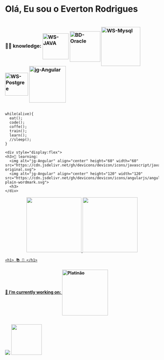 # Olá, Eu sou o Everton Rodrigues
  <div style="display:flex">
  <h3>👨‍💻 knowledge:
    
  <img alt="WS-JAVA" align="center" width="85" src="https://cdn.jsdelivr.net/gh/devicons/devicon/icons/java/java-original.svg">
   <img alt="BD-Oracle" align="center" width="100" src="https://cdn.jsdelivr.net/gh/devicons/devicon/icons/oracle/oracle-original.svg">
     <img alt="WS-Mysql" align="center" width="128" src="https://cdn.jsdelivr.net/gh/devicons/devicon/icons/mysql/mysql-original-wordmark.svg">
     <img alt="WS-Postgree" align="center" width="75" src="https://cdn.jsdelivr.net/gh/devicons/devicon/icons/postgresql/postgresql-plain-wordmark.svg">
      <img alt="jg-Angular" align="center" height="120" width="120" src="https://cdn.jsdelivr.net/gh/devicons/devicon/icons/javascript/javascript-original.svg">
   
    
  </h3>
  </div>
  
    while(alive){
      eat();
      code();
      coffe();
      train();
      learn();
      //sleep();
    }
    
    <div style="display:flex">  
    <h3>📖 learning:
      <img alt="jg-Angular" align="center" height="60" width="60" src="https://cdn.jsdelivr.net/gh/devicons/devicon/icons/javascript/javascript-original.svg">
      <img alt="jg-Angular" align="center" height="120" width="120" src="https://cdn.jsdelivr.net/gh/devicons/devicon/icons/angularjs/angularjs-plain-wordmark.svg">
      <h3>
    </div>
    
   <div align="center">
    <a href="https://github.com/Everdrone2">
    <img height="180em" src="https://github-readme-stats.vercel.app/api?username=everdrone2&show_icons=true&theme=dracula&include_all_commits=true&count_private=true"/>
    <img height="180em" src="https://github-readme-stats.vercel.app/api/top-langs/?username=everdrone2&layout=compact&langs_count=7&theme=dracula"/>
  </div>
    
    
    <h1> 📚 💼 </h1>
 
   
  <div>
  <a href="https://github.com/Everdrone2">
   
  </div>    
   
    
  <div>
  <h4>🏢 I’m currently working on:
  <img alt="Platinão" align="center" width="150" src="https://www.google.com/url?sa=i&url=https%3A%2F%2Fbr.linkedin.com%2Fcompany%2Fgrupoplatinao&psig=AOvVaw2bIG9zonuAPqXinJBTnbj_&ust=1641994277164000&source=images&cd=vfe&ved=0CAsQjRxqFwoTCIjqsK_nqfUCFQAAAAAdAAAAABAU">
  </h4>
  </div>
   
   ##
    
<div> 
  
  
  <a href = "evrton.rodrigues@ufms.br"><img src="https://img.shields.io/badge/Gmail-D14836?style=for-the-badge&logo=gmail&logoColor=white" target="_blank"></a>
  <a href="https://www.linkedin.com/in/everton-rodrigues-de-almeida-3b486a21a/"><img src="https://img.shields.io/badge/-LinkedIn-%230077B5?style=for-the-            badge&logo=linkedin&logoColor=white" width="100" target="_blank"></a>  
</div>
